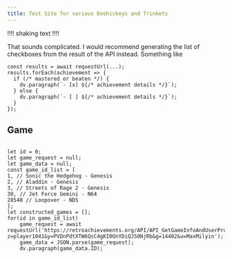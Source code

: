 ```yaml
---
title: Test Site for various Doohickeys and Trinkets
---
```


‼‼
shaking text
‼‼

That sounds complicated. I would recommend generating the list of checkboxes from the result of the API instead. Something like
~~~dataviewjs
const results = await requestUrl(...);
results.forEach(achievement => {
  if (/* mastered or beaten */) {
    dv.paragraph(`- [x] ${/* achievement details */}`);
  } else {
    dv.paragraph(`- [ ] ${/* achievement details */}`);
  }
});
~~~

## Game

~~~dataviewjs

let id = 0;
let game_request = null;
let game_data = null;
const game_id_list = [
1, // Sonic the Hedgehog - Genesis
2, // Aladdin - Genesis
3, // Streets of Rage 2 - Genesis
30, // Jet Force Gemini - N64
28548 // Loopover - NDS
];
let constructed_games = [];
for(id in game_id_list)
	game_request = await requestUrl('https://retroachievements.org/API/API_GetGameInfoAndUserProgress.php?z=player1041&y=PVDnPdtXTW6QsC4gKI0OnYDiQJS0NjRb&g=14402&u=MaxMilyin');
	game_data = JSON.parse(game_request);
	dv.paragraph(game_data.ID);
~~~
